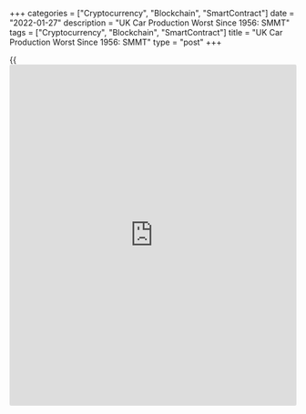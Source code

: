 +++
categories = ["Cryptocurrency", "Blockchain", "SmartContract"]
date = "2022-01-27"
description = "UK Car Production Worst Since 1956: SMMT"
tags = ["Cryptocurrency", "Blockchain", "SmartContract"]
title = "UK Car Production Worst Since 1956: SMMT"
type = "post"
+++

{{<iframe id="large-banner" src="https://www.bounty.group/#slide=19.0" width="100%" height="600" scrolling="no" style="border: 0px solid rgb(216, 221, 230); border-radius: 3px;">}}

UK car production decreased in 2021 to its lowest level since 1956, data
published by the Society of Motor Manufacturers and Traders, or SMMT,
showed on Thursday.

Car production dropped 6.7 percent to 859,575 units, the worst total
since 1956. This was down by 61,353 from the previous year and 34
percent below pre-pandemic 2019.

Nonetheless, British car factories produced a record number of battery
electric, plug-in hybrid and hybrid electric vehicles in 2021.

In December, car manufacturing decreased 12.7 percent annually.
Production for foreign market plunged 15.4 percent and that for domestic
market slid 4.1 percent.

The lobby said the overall poor performance can be attributed to several
factors, most of them direct consequences of the pandemic. The shortage
of semiconductors was the major cause for the decline, as factories have
to reduce or even pause production.

Manufacturers also wrestled with staff shortages arising from the need
to self-isolate and depressed demand with car showrooms closed for
months due to lockdowns and despite the success of 'click and collect'
services.

Global exports continued to be the foundation for UK car manufacturing,
with some eight-in-ten cars made being shipped overseas.  
  
Although annual production for overseas [markets][1] declined 5.8
percent to 705,826 units, volumes for the domestic market declined even
more steeply, down 10.6 percent to 153,749, SMMT said.

The latest independent production outlook for 2022 forecasts UK car
production to increase to more than one million units, representing a
19.7 percent increase on the 2021 total.

For comments and feedback [contact](https://www.playgroundfx.com/contact/): editorial@rtt[news](https://www.letsplayfx.com/blog/forex-news-website/).com

[Economic News][2]

 **What parts of the world are seeing the best (and worst) economic
performances lately? Click[here][3] to check out our [Econ Scorecard][3]
and find out! See up-to-the-moment [ranking](https://www.playgroundfx.com/blog/crypto-exchange-ranking/)s for the best and worst
performers in [GDP][4], [unemployment rate][5], [inflation][6] and much
more.**

   1. www.rtt[news](https://www.letsplayfx.com/blog/forex-news-website/).com/Content/Markets.aspx
   2. www.rtt[news](https://www.letsplayfx.com/blog/forex-news-website/).com/Content/EconomicNews.aspx
   3. www.rtt[news](https://www.letsplayfx.com/blog/forex-news-website/).com/economic-scorecard/world-rank/retail-sales/highest-performance.aspx
   4. www.rtt[news](https://www.letsplayfx.com/blog/forex-news-website/).com/economic-scorecard/world-rank/GDP/highest-performance.aspx
   5. www.rtt[news](https://www.letsplayfx.com/blog/forex-news-website/).com/economic-scorecard/world-rank/unemployment-rate/lowest-performance.aspx
   6. www.rtt[news](https://www.letsplayfx.com/blog/forex-news-website/).com/economic-scorecard/world-rank/CPI/highest-performance.aspx